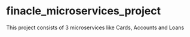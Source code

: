 # finacle_microservices_project

This project consists of 3 microservices like Cards, Accounts and Loans
